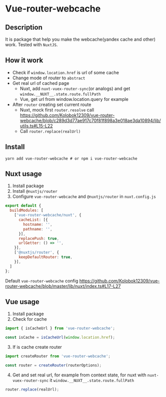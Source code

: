 # Vue-router-webcache
## Description
It is package that help you make the webcache(yandex cache and other) work. Tested with `NuxtJS`.

## How it work
- Check if `window.location.href` is url of some cache
- Change mode of router to `abstract`
- Get real url of cached page
  - Nuxt, add `nuxt-vuex-router-sync`(or analogs) and get `window.__NUXT__.state.route.fullPath`
  - Vue, get url from window.location.query for example
- After `router` creating set current route
  - Nuxt, mock first `router.resolve` call
https://github.com/Kolobok12309/vue-router-webcache/blob/c289d3d77ae917c70f81f898a3e018ae3da10894/lib/utils.ts#L15-L22
  - Call `router.replace(realUrl)`

## Install
```
yarn add vue-router-webcache # or npm i vue-router-webcache
```

## Nuxt usage
1. Install package
2. Install `@nuxtjs/router`
3. Configure `vue-router-webcache` and `@nuxtjs/router` in `nuxt.config.js`
```js
export default {
  buildModules: [
    ['vue-router-webcache/nuxt', {
      cacheList: [{
        hostname: '',
        pathname: '',
      }],
      replacePush: true,
      urlGetter: () => '',
    }],
    ['@nuxtjs/router', {
      keepDefaultRouter: true,
    }],
  ]
};
```
Default `vue-router-webcache` config https://github.com/Kolobok12309/vue-router-webcache/blob/master/lib/nuxt/index.ts#L17-L27

## Vue usage
1. Install package
2. Check for cache
```js
import { isCacheUrl } from 'vue-router-webcache';

const isCache = isCacheUrl(window.location.href);
```
3. If is cache create router
```js
import createRouter from 'vue-router-webcache';

const router = createRouter(routerOptions);
```
4. Get and set real url, for example from context state, for nuxt with `nuxt-vuex-router-sync` it `window.__NUXT__.state.route.fullPath`
```js
router.replace(realUrl);
```
